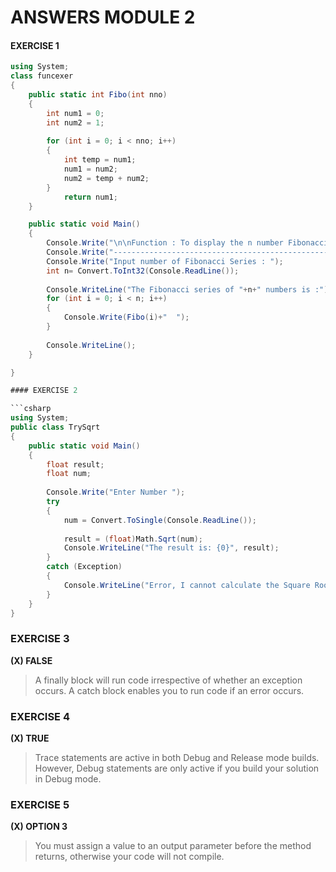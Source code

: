 # ANSWERS MODULE 2

#### EXERCISE 1

```csharp
using System;
class funcexer
{
    public static int Fibo(int nno)
    {
        int num1 = 0;
        int num2 = 1;
        
        for (int i = 0; i < nno; i++)
        {
            int temp = num1;
            num1 = num2;
            num2 = temp + num2;
        }
            return num1;
    }

    public static void Main()
    {
        Console.Write("\n\nFunction : To display the n number Fibonacci series :\n");
        Console.Write("------------------------------------------------------------\n");
        Console.Write("Input number of Fibonacci Series : ");
        int n= Convert.ToInt32(Console.ReadLine());
        
        Console.WriteLine("The Fibonacci series of "+n+" numbers is :");	  
        for (int i = 0; i < n; i++)
        {
            Console.Write(Fibo(i)+"  ");
        }
        
        Console.WriteLine();
    }

}

#### EXERCISE 2

```csharp
using System;
public class TrySqrt
{
    public static void Main()
    {
        float result;
        float num;
 
        Console.Write("Enter Number ");
        try
        {
            num = Convert.ToSingle(Console.ReadLine());
 
            result = (float)Math.Sqrt(num);
            Console.WriteLine("The result is: {0}", result);
        }
        catch (Exception)
        {
            Console.WriteLine("Error, I cannot calculate the Square Root");
        }
    }
}
```

### EXERCISE 3

**(X) FALSE**

> A finally block will run code irrespective of whether an exception occurs. A catch block enables you to run code if an error occurs.

### EXERCISE 4

**(X) TRUE**

> Trace statements are active in both Debug and Release mode builds.
However, Debug statements are only active if you build your solution in Debug mode.

### EXERCISE 5

**(X) OPTION 3**

> You must assign a value to an output parameter before the method returns, otherwise your code will not compile.




